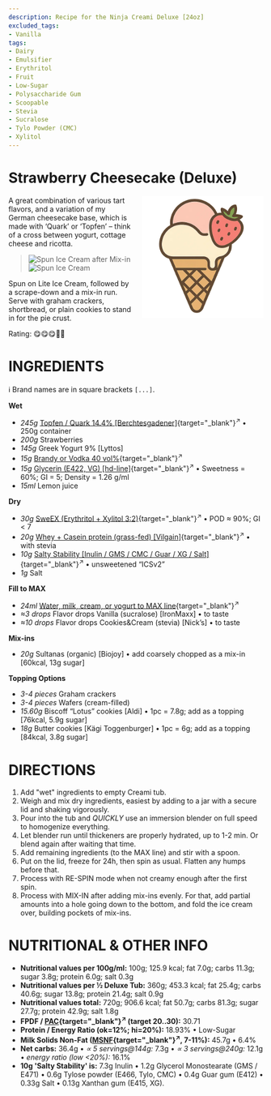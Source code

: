 ```yaml
---
description: Recipe for the Ninja Creami Deluxe [24oz]
excluded_tags:
- Vanilla
tags:
- Dairy
- Emulsifier
- Erythritol
- Fruit
- Low-Sugar
- Polysaccharide Gum
- Scoopable
- Stevia
- Sucralose
- Tylo Powder (CMC)
- Xylitol
---
```

# Strawberry Cheesecake (Deluxe)
<img style="float: right; margin-left: 1.5em;" width=240 alt="Logo" src="https://raw.githubusercontent.com/jhermann/ice-creamery/refs/heads/main/assets/strawberry-ice-cream-logo.png" />

A great combination of various tart flavors,
and a variation of my German cheesecake base, which is made with ‘Quark’ or ‘Topfen’
– think of a cross between yogurt, cottage cheese and ricotta.

> <img width=320 alt="Spun Ice Cream after Mix-in" src="Strawberry-Cheesecake_2024-12-29_1.jpg" class="zoomable" />
> <img width=320 alt="Spun Ice Cream" src="Strawberry-Cheesecake_2024-12-29_2.jpg" class="zoomable" />

Spun on Lite Ice Cream, followed by a scrape-down and a mix-in run.
Serve with graham crackers, shortbread, or plain cookies to stand in for the pie crust.

Rating: 😋😋😋🍓🍓

# INGREDIENTS

ℹ️ Brand names are in square brackets `[...]`.

**Wet**

  - _245g_ [Topfen / Quark 14.4% \[Berchtesgadener\]](/ice-creamery/info/ingredients/#quark-topfen){target="_blank"}<sup>↗</sup> • 250g container
  - _200g_ Strawberries
  - _145g_ Greek Yogurt 9% [Lyttos]
  - _15g_ [Brandy or Vodka 40 vol%](/ice-creamery/info/ingredients/#alcohol-ethanol){target="_blank"}<sup>↗</sup>
  - _15g_ [Glycerin (E422, VG) \[hd-line\]](/ice-creamery/info/ingredients/#vegetable-glycerin-glycerol-vg-e422){target="_blank"}<sup>↗</sup> • Sweetness = 60%; GI = 5; Density = 1.26 g/ml
  - _15ml_ Lemon juice

**Dry**

  - _30g_ [SweEX (Erythritol + Xylitol 3:2)](/ice-creamery/info/ingredients/#sweex-erythritol-xylitol-blend){target="_blank"}<sup>↗</sup> • POD ≈ 90%; GI < 7
  - _20g_ [Whey + Casein protein (grass-fed) \[Vilgain\]](/ice-creamery/info/ingredients/#whey-protein){target="_blank"}<sup>↗</sup> • with stevia
  - _10g_ [Salty Stability \[Inulin / GMS / CMC / Guar / XG / Salt\]](/ice-creamery/S/Salty%20Stability/){target="_blank"}<sup>↗</sup> • unsweetened “ICSv2”
  - _1g_ Salt

**Fill to MAX**

  - _24ml_ [Water, milk, cream, or yogurt to MAX line](/ice-creamery/info/ingredients/#soy-milk){target="_blank"}<sup>↗</sup>
  - _≈3 drops_ Flavor drops Vanilla (sucralose) [IronMaxx] • to taste
  - _≈10 drops_ Flavor drops Cookies&Cream (stevia) [Nick’s] • to taste

**Mix-ins**

  - _20g_ Sultanas (organic) [Biojoy] • add coarsely chopped as a mix-in [60kcal, 13g sugar]

**Topping Options**

  - _3-4 pieces_ Graham crackers
  - _3-4 pieces_ Wafers (cream-filled)
  - _15.60g_ Biscoff “Lotus” cookies [Aldi] • 1pc = 7.8g; add as a topping [76kcal, 5.9g sugar]
  - _18g_ Butter cookies [Kägi Toggenburger] • 1pc = 6g; add as a topping [84kcal, 3.8g sugar]

# DIRECTIONS

 1. Add "wet" ingredients to empty Creami tub.
 1. Weigh and mix dry ingredients, easiest by adding to a jar with a secure lid and shaking vigorously.
 1. Pour into the tub and *QUICKLY* use an immersion blender on full speed to homogenize everything.
 1. Let blender run until thickeners are properly hydrated, up to 1-2 min. Or blend again after waiting that time.
 1. Add remaining ingredients (to the MAX line) and stir with a spoon.
 1. Put on the lid, freeze for 24h, then spin as usual. Flatten any humps before that.
 1. Process with RE-SPIN mode when not creamy enough after the first spin.
 1. Process with MIX-IN after adding mix-ins evenly. For that, add partial amounts into a hole going down to the bottom, and fold the ice cream over, building pockets of mix-ins.

# NUTRITIONAL & OTHER INFO
- **Nutritional values per 100g/ml:** 100g; 125.9 kcal; fat 7.0g; carbs 11.3g; sugar 3.8g; protein 6.0g; salt 0.3g
- **Nutritional values per ½ Deluxe Tub:** 360g; 453.3 kcal; fat 25.4g; carbs 40.6g; sugar 13.8g; protein 21.4g; salt 0.9g
- **Nutritional values total:** 720g; 906.6 kcal; fat 50.7g; carbs 81.3g; sugar 27.7g; protein 42.9g; salt 1.8g
- **FPDF / [PAC](/ice-creamery/info/glossary/#potere-anti-congelante-pac){target="_blank"}<sup>↗</sup> (target 20..30):** 30.71
- **Protein / Energy Ratio (ok=12%; hi=20%):** 18.93% • Low-Sugar
- **Milk Solids Non-Fat ([MSNF](/ice-creamery/info/glossary/#milk-solids-not-fat-msnf){target="_blank"}<sup>↗</sup>, 7-11%):** 45.7g • 6.4%
- **Net carbs:** 36.4g • *∝ 5 servings@144g:* 7.3g • *∝ 3 servings@240g:* 12.1g • *energy ratio (low <20%):* 16.1%
- **10g 'Salty Stability' is:** 7.3g Inulin • 1.2g Glycerol Monostearate (GMS / E471) • 0.6g Tylose powder (E466, Tylo, CMC) • 0.4g Guar gum (E412) • 0.33g Salt • 0.13g Xanthan gum (E415, XG).
